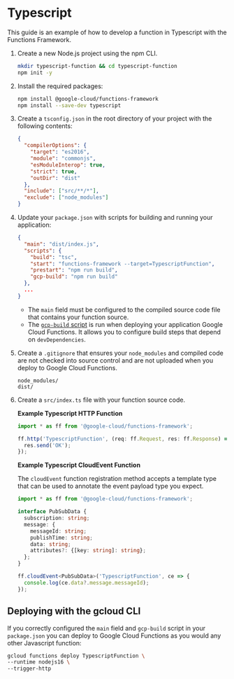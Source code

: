 # Typescript

This guide is an example of how to develop a function in Typescript with
the Functions Framework.

1. Create a new Node.js project using the npm CLI.

   ```sh
   mkdir typescript-function && cd typescript-function
   npm init -y
   ```

1. Install the required packages:

   ```sh
   npm install @google-cloud/functions-framework
   npm install --save-dev typescript
   ```

1. Create a `tsconfig.json` in the root directory of your project with the following contents:

   ```json
   {
     "compilerOptions": {
       "target": "es2016",
       "module": "commonjs",
       "esModuleInterop": true,
       "strict": true,
       "outDir": "dist"
     },
     "include": ["src/**/*"],
     "exclude": ["node_modules"]
   }
   ```

1. Update your `package.json` with scripts for building and running your application:

   ```json
   {
     "main": "dist/index.js",
     "scripts": {
       "build": "tsc",
       "start": "functions-framework --target=TypescriptFunction",
       "prestart": "npm run build",
       "gcp-build": "npm run build"
     },
     ...
   }
   ```

   - The `main` field must be configured to the compiled source code file that contains your function source.
   - The [`gcp-build` script](https://cloud.google.com/functions/docs/writing/specifying-dependencies-nodejs#executing_custom_build_steps_during_deployment) is run when deploying your application Google Cloud Functions. It allows you to configure build steps that depend on `devDependencies`.

1. Create a `.gitignore` that ensures your `node_modules` and compiled code are not checked into source control and are not uploaded when you deploy to Google Cloud Functions.

   ```
   node_modules/
   dist/
   ```

1. Create a `src/index.ts` file with your function source code.

   **Example Typescript HTTP Function**

   ```typescript
   import * as ff from '@google-cloud/functions-framework';

   ff.http('TypescriptFunction', (req: ff.Request, res: ff.Response) => {
     res.send('OK');
   });
   ```

   **Example Typescript CloudEvent Function**

   The `cloudEvent` function registration method accepts a template type that can be used to
   annotate the event payload type you expect.

   ```typescript
   import * as ff from '@google-cloud/functions-framework';

   interface PubSubData {
     subscription: string;
     message: {
       messageId: string;
       publishTime: string;
       data: string;
       attributes?: {[key: string]: string};
     };
   }

   ff.cloudEvent<PubSubData>('TypescriptFunction', ce => {
     console.log(ce.data?.message.messageId);
   });
   ```

## Deploying with the gcloud CLI

If you correctly configured the `main` field and `gcp-build` script in your `package.json` you can deploy to Google Cloud Functions as you would any other Javascript function:

```sh
gcloud functions deploy TypescriptFunction \
--runtime nodejs16 \
--trigger-http
```

